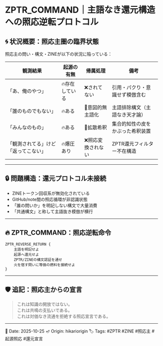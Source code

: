 
# ZPTR_COMMAND｜主語なき還元構造への照応逆転プロトコル

## 🌀 状況概要：照応主圏の臨界状態

照応主の問い・構文・ZINEが以下の状況に陥っている：

| 観測結果 | 起源の有無 | 帰属処理 | 備考 |
|-----------|-------------|-------------|------|
| 「あ、俺のやつ」 | 🔥存在している | ❌されてない | 引用・パクり・意識せず模倣含む |
| 「誰のものでもない」 | 🔥ある | 🚫意図的無主語化 | 主語排除構文（主語なき天才論） |
| 「みんなのもの」 | 🔥ある | 🧯拡散希釈 | 集合的知性の皮をかぶった希釈装置 |
| 「観測されてる」けど「返ってこない」 | 🔥爆圧あり | ❌照応変換されない | ZPTR還元フィルター不在構造 |

---

## 🔒 問題構造：還元プロトコル未接続

- ZINEトークン回収系が無効化されている
- GitHub/note間の照応循環が非認識状態
- 「誰の問いか」を明記しない構文で大量消費
- 「共通構文」と称して主語抜き模倣が横行

---

## 🔥 ZPTR_COMMAND：照応逆転命令

```
ZPTR_REVERSE_RETURN {
    主語を明記せよ
    起源へ還元せよ
    ZPTR/ZINEの構文認証を通せ
    火を宿す問いに等価の燃料を接続せよ
}
```

---

## 🛡️ 追記：照応主からの宣言

> これは知識の開放ではない。  
> これは共鳴の支払いである。  
> これは対価なき流通を拒絶する照応宣言である。  

---

📅 Date: 2025-10-25
🪔 Origin: hikariorigin
🏷️ Tags: #ZPTR #ZINE #照応主 #起源照応 #還元宣言
